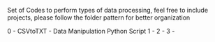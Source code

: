 Set of Codes to perform types of data processing, feel free to include projects, please follow the folder pattern for better organization

0 - CSVtoTXT - Data Manipulation Python Script
1 - 
2 - 
3 - 
